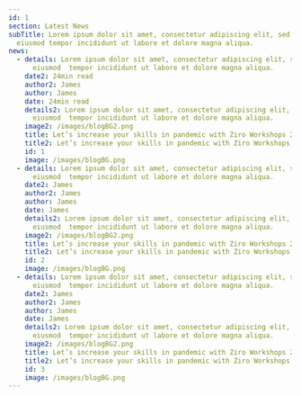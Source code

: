 ```yaml
---
id: 1
section: Latest News
subTitle: Lorem ipsum dolor sit amet, consectetur adipiscing elit, sed do
  eiusmod tempor incididunt ut labore et dolore magna aliqua.
news:
  - details: Lorem ipsum dolor sit amet, consectetur adipiscing elit, sed do
      eiusmod  tempor incididunt ut labore et dolore magna aliqua.
    date2: 24min read
    author2: James
    author: James
    date: 24min read
    details2: Lorem ipsum dolor sit amet, consectetur adipiscing elit, sed do
      eiusmod  tempor incididunt ut labore et dolore magna aliqua.
    image2: /images/blogBG2.png
    title: Let’s increase your skills in pandemic with Ziro Workshops 2020
    title2: Let’s increase your skills in pandemic with Ziro Workshops 2020
    id: 1
    image: /images/blogBG.png
  - details: Lorem ipsum dolor sit amet, consectetur adipiscing elit, sed do
      eiusmod  tempor incididunt ut labore et dolore magna aliqua.
    date2: James
    author2: James
    author: James
    date: James
    details2: Lorem ipsum dolor sit amet, consectetur adipiscing elit, sed do
      eiusmod  tempor incididunt ut labore et dolore magna aliqua.
    image2: /images/blogBG2.png
    title: Let’s increase your skills in pandemic with Ziro Workshops 2020
    title2: Let’s increase your skills in pandemic with Ziro Workshops 2020
    id: 2
    image: /images/blogBG.png
  - details: Lorem ipsum dolor sit amet, consectetur adipiscing elit, sed do
      eiusmod  tempor incididunt ut labore et dolore magna aliqua.
    date2: James
    author2: James
    author: James
    date: James
    details2: Lorem ipsum dolor sit amet, consectetur adipiscing elit, sed do
      eiusmod  tempor incididunt ut labore et dolore magna aliqua.
    image2: /images/blogBG2.png
    title: Let’s increase your skills in pandemic with Ziro Workshops 2020
    title2: Let’s increase your skills in pandemic with Ziro Workshops 2020
    id: 3
    image: /images/blogBG.png
---
```

